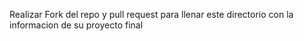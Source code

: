 Realizar Fork del repo y pull request para llenar este directorio con la informacion de su proyecto final
